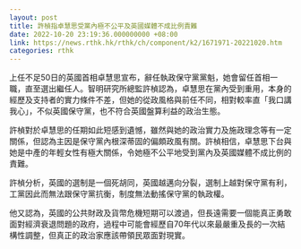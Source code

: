 ```yaml
---
layout: post
title: 許楨指卓慧思受黨內極不公平及英國媒體不成比例責難
date: 2022-10-20 23:19:36.000000000 +08:00
link: https://news.rthk.hk/rthk/ch/component/k2/1671971-20221020.htm
categories: rthk
---
```


上任不足50日的英國首相卓慧思宣布，辭任執政保守黨黨魁，她會留任首相一職，直至選出繼任人。智明研究所總監許楨認為，卓慧思在黨內受到重用，本身的經歷及支持者的實力條件不差，但她的從政風格與前任不同，相對較率直「我口講我心」，不似英國保守黨，也不符合英國盤算利益的政治生態。

許楨對於卓慧思的任期如此短感到遺憾，雖然與她的政治實力及施政理念等有一定關係，但認為主因是保守黨內根深蒂固的偏頗政風有關。許楨相信，卓慧思下台與她是中產的年輕女性有極大關係，令她極不公平地受到黨內及英國媒體不成比例的責難。

許楨分析，英國的選制是一個死胡同，英國越邁向分裂，選制上越對保守黨有利，工黨因此而無法跟保守黨抗衡，制度無法動搖保守黨的執政權。

他又認為，英國的公共財政及貨幣危機短期可以渡過，但長遠需要一個能真正勇敢面對經濟衰退問題的政府，過程中可能會經歷自70年代以來最嚴重及長的一次結構性調整，但真正的政治家應該帶領民眾面對現實。
